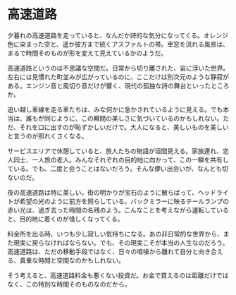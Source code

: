 # 高速道路

夕暮れの高速道路を走っていると、なんだか詩的な気分になってくる。オレンジ色に染まった空と、遥か彼方まで続くアスファルトの帯。車窓を流れる風景は、まるで時間そのものが形を変えて見えているかのようだ。

高速道路というのは不思議な空間だ。日常から切り離された、宙に浮いた世界。左右には見慣れた町並みが広がっているのに、ここだけは別次元のような静寂がある。エンジン音と風切り音だけが響く、現代の孤独な詩の舞台といったところか。

追い越し車線を走る車たちは、みな何かに急かされているように見える。でも本当は、誰もが同じように、この瞬間の美しさに気づいているのかもしれない。ただ、それを口に出すのが恥ずかしいだけで。大人になると、美しいものを美しいと言うのが照れくさくなる。

サービスエリアで休憩していると、旅人たちの物語が垣間見える。家族連れ、恋人同士、一人旅の老人。みんなそれぞれの目的地に向かって、この一瞬を共有している。でも、二度と会うことはないだろう。そんな儚い出会いが、なんとも切ないのだ。

夜の高速道路は特に美しい。街の明かりが宝石のように散らばって、ヘッドライトが希望の光のように前方を照らしている。バックミラーに映るテールランプの赤い光は、過ぎ去った時間の名残のよう。こんなことを考えながら運転していると、目的地に着くのが惜しくなってくる。

料金所を出る時、いつも少し寂しい気持ちになる。あの非日常的な世界から、また現実に戻らなければならない。でも、その現実こそが本当の人生なのだろう。高速道路は、ただの移動手段ではなく、日々の喧噪から離れて自分と向き合える、貴重な時間と空間なのかもしれない。

そう考えると、高速道路料金も悪くない投資だ。お金で買えるのは距離だけではなく、この特別な時間そのものなのだから。
